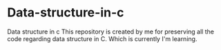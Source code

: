 # Data-structure-in-c
Data structure in c
This repository is created by me for preserving all the code regarding data structure in C.
Which is currently I'm learning.
